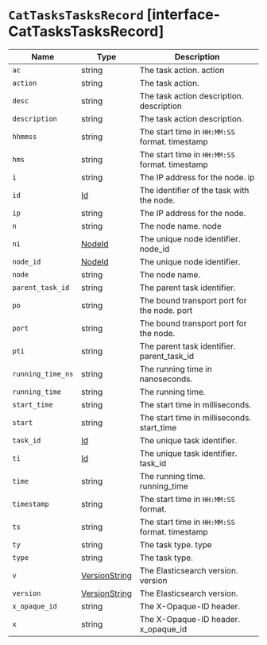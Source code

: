 # `CatTasksTasksRecord` [interface-CatTasksTasksRecord]

| Name | Type | Description |
| - | - | - |
| `ac` | string | The task action. action |
| `action` | string | The task action. |
| `desc` | string | The task action description. description |
| `description` | string | The task action description. |
| `hhmmss` | string | The start time in `HH:MM:SS` format. timestamp |
| `hms` | string | The start time in `HH:MM:SS` format. timestamp |
| `i` | string | The IP address for the node. ip |
| `id` | [Id](./Id.md) | The identifier of the task with the node. |
| `ip` | string | The IP address for the node. |
| `n` | string | The node name. node |
| `ni` | [NodeId](./NodeId.md) | The unique node identifier. node_id |
| `node_id` | [NodeId](./NodeId.md) | The unique node identifier. |
| `node` | string | The node name. |
| `parent_task_id` | string | The parent task identifier. |
| `po` | string | The bound transport port for the node. port |
| `port` | string | The bound transport port for the node. |
| `pti` | string | The parent task identifier. parent_task_id |
| `running_time_ns` | string | The running time in nanoseconds. |
| `running_time` | string | The running time. |
| `start_time` | string | The start time in milliseconds. |
| `start` | string | The start time in milliseconds. start_time |
| `task_id` | [Id](./Id.md) | The unique task identifier. |
| `ti` | [Id](./Id.md) | The unique task identifier. task_id |
| `time` | string | The running time. running_time |
| `timestamp` | string | The start time in `HH:MM:SS` format. |
| `ts` | string | The start time in `HH:MM:SS` format. timestamp |
| `ty` | string | The task type. type |
| `type` | string | The task type. |
| `v` | [VersionString](./VersionString.md) | The Elasticsearch version. version |
| `version` | [VersionString](./VersionString.md) | The Elasticsearch version. |
| `x_opaque_id` | string | The X-Opaque-ID header. |
| `x` | string | The X-Opaque-ID header. x_opaque_id |
